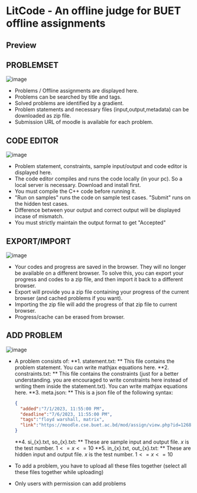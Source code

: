 # LitCode - An offline judge for BUET offline assignments

Preview
-------

## PROBLEMSET

![image](https://github.com/selen0phile/litcode/assets/59266402/fe85efed-20a7-457b-b3c2-11a48688b1a9)

- Problems / Offline assignments are displayed here.
- Problems can be searched by title and tags.
- Solved problems are identified by a gradient.
- Problem statements and necessary files (input,output,metadata) can be downloaded as zip file.
- Submission URL of moodle is available for each problem.

## CODE EDITOR

![image](https://github.com/selen0phile/litcode/assets/59266402/4254424e-47ca-4ea4-b08f-615cc09276a3)

- Problem statement, constraints, sample input/output and code editor is displayed here.
- The code editor compiles and runs the code locally (in your pc). So a local server is necessary. Download and install first.
- You must compile the C++ code before running it.
- "Run on samples" runs the code on sample test cases. "Submit" runs on the hidden test cases.
- Difference between your output and correct output will be displayed incase of mismatch.
- You must strictly maintain the output format to get "Accepted"

## EXPORT/IMPORT

![image](https://github.com/selen0phile/litcode/assets/59266402/b26675bf-e04b-49a1-a6fb-f21ee6d4bc9a)

- Your codes and progress are saved in the browser. They will no longer be available on a different browser. To solve this, you can export your progress and codes to a zip file, and then import it back to a different browser.
- Export will provide you a zip file containing your progress of the current browser (and cached problems if you want).
- Importing the zip file will add the progress of that zip file to current browser.
- Progress/cache can be erased from browser.

## ADD PROBLEM

![image](https://github.com/selen0phile/litcode/assets/59266402/a21a5f92-e226-4451-930e-e8f151bf6f48)

- A problem consists of:
  **1. statement.txt: ** This file contains the problem statement. You can write mathjax equations here.
  **2. constraints.txt: ** This file contains the constraints (just for a better understanding. you are encouraged to write constraints here instead of writing them inside the statement.txt). You can write mathjax equations here.
  **3. meta.json: ** This is a json file of the following syntax:
  ```json
  {
    "added":"7/1/2023, 11:55:00 PM",
    "deadline":"7/6/2023, 11:55:00 PM",
    "tags":"floyd warshall, matrix",
    "link":"https://moodle.cse.buet.ac.bd/mod/assign/view.php?id=12686"
  }
  ```
  **4. si_{x}.txt, so_{x}.txt: ** These are sample input and output file. $x$ is the test number. $1<=x<=10$
  **5. in_{x}.txt, out_{x}.txt: ** These are hidden input and output file. $x$ is the test number. $1<=x<=10$

- To add a problem, you have to upload all these files together (select all these files together while uploading)
- Only users with permission can add problems
  
